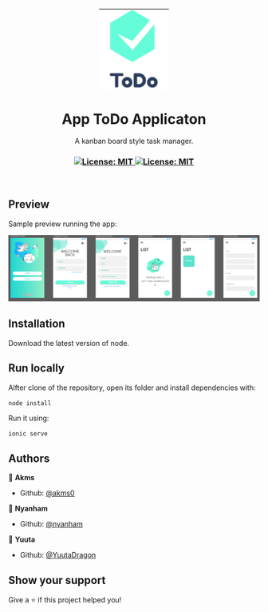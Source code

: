 <p align="center">
  <img src=".github/logo.png" width="140px" />
</p>

<h1 align="center">App ToDo Applicaton</h1>
<p align="center">A kanban board style task manager.</p>

<h3 align="center">
  <a href="#" target="_blank">
    <img alt="License: MIT" src="https://img.shields.io/badge/License-MIT-yellow.svg" />
  </a>
  <a href="#" target="_blank">
    <img alt="License: MIT" src="https://img.shields.io/badge/-Ionic-blue" />
  </a>
</h3>

<br />

## Preview

Sample preview running the app:

![Preview](.github/preview.png)

## Installation

Download the latest version of node.

## Run locally

Alfter clone of the repository, open its folder and install dependencies with:

```shh
node install
```

Run it using:

```sh
ionic serve
```
## Authors

👤 **Akms**
- Github: [@akms0](https://github.com/akms0)

👤 **Nyanham**
- Github: [@nyanham](https://github.com/nyanham)

👤 **Yuuta**
- Github: [@YuutaDragon](https://github.com/YuutaDragon)

## Show your support

Give a ⭐️ if this project helped you!
